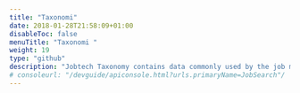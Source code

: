 ```yaml
---
title: "Taxonomi"
date: 2018-01-28T21:58:09+01:00
disableToc: false
menuTitle: "Taxonomi "
weight: 19
type: "github"
description: "Jobtech Taxonomy contains data commonly used by the job market including Arbetsförmedlingen. The data consists of structured lists of concepts that are relevant in the matching of vacant jobs with job seekers."
# consoleurl: "/devguide/apiconsole.html?urls.primaryName=JobSearch"/
---
```







